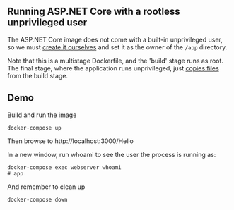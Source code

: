 ## Running ASP.NET Core with a rootless unprivileged user

The ASP.NET Core image does not come with a built-in unprivileged user, so we must [create it ourselves](Dockerfile#L14) and set it as the owner of the `/app` directory.  

Note that this is a multistage Dockerfile, and the 'build' stage runs as root.  The final stage, where the application runs unprivileged, just [copies files](Dockerfile#L20) from the build stage.  




## Demo

Build and run the image

```
docker-compose up
```

Then browse to http://localhost:3000/Hello

In a new window, run whoami to see the user the process is running as:  

```
docker-compose exec webserver whoami
# app
```

And remember to clean up

```
docker-compose down
```
